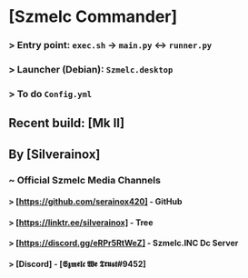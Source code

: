 # [Szmelc Commander]

### > Entry point: `exec.sh` -> `main.py` <-> `runner.py`
### > Launcher (Debian): `Szmelc.desktop`
### > To do `Config.yml`

## Recent build: [Mk II]

## By [Silverainox]
### ~ Official Szmelc Media Channels
#### > [https://github.com/serainox420] - GitHub
#### > [https://linktr.ee/silverainox] - Tree
#### > [https://discord.gg/eRPr5RtWeZ] - Szmelc.INC Dc Server
#### > [Discord] - [𝕾𝖟𝖒𝖊𝖑𝖈 𝖂𝖊 𝕿𝖗𝖚𝖘𝖙#9452]

